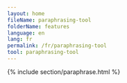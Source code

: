 ```yaml
---
layout: home
fileName: paraphrasing-tool
folderName: features
language: en
lang: fr
permalink: /fr/paraphrasing-tool
tool: paraphrasing-tool
---
```

{% include section/paraphrase.html %}
